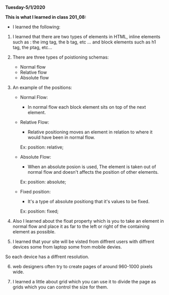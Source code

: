 **Tuesday-5/1/2020**

**This is what I learned in class 201_08:**

* I learned the following:

1. I learned that there are two types of elements in HTML, inline elements such as : the img tag, the b tag, etc ... and block elements such as h1 tag, the ptag, etc...

2. There are three types of poistioning schemas:
    - Normal flow
    - Relative flow
    - Absolute flow

3. An example of the positions: 

    - Normal Flow:
        - In normal flow each block element sits on top of the next element.

    - Relative Flow:
        - Relative positioning moves an
        element in relation to where it
        would have been in normal flow.
        
        Ex: position: relative;

    - Absolute Flow:
        - When an absolute posion is used, The element is taken out of normal flow and doesn't affects the position of other elements.
        
        Ex: position: absolute;

    - Fixed position:
        - It's a type of absolute positiong that it's values to be fixed.
        
        Ex: position: fixed;

4. Also I learned about the float property which is you to take an element in normal
flow and place it as far to the
left or right of the containing
element as possible.

5. I learned that your site will be visted from diffrent users with diffrent devices some from laptop some from mobile devies.

So each device has a diffrent resolution.        

6. web designers often try to create pages of around 960-1000 pixels wide.

7. I learned a little about grid which you can use it to divide the page as grids which you can control the size for them.
